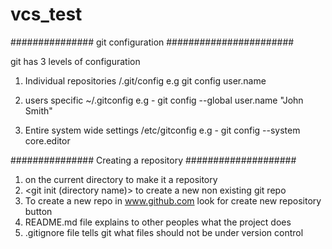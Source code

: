 # vcs_test
############### git configuration  #######################

git has 3 levels of configuration
1) Individual repositories
	<repo>/.git/config
 e.g git config user.name <name>

2) users specific
	~/.gitconfig
 e.g - git config --global user.name "John Smith"

3) Entire system wide settings
	/etc/gitconfig
 e.g - git config --system core.editor <editor>

############### Creating a repository ####################

1) <git init> on the current directory to make it a repository
2) <git init (directory name)> to create a new non existing git repo
3) To create a new repo in www.github.com look for create new repository button
4) README.md file explains to other peoples what the project does
5) .gitignore file tells git what files should not be under version control 
